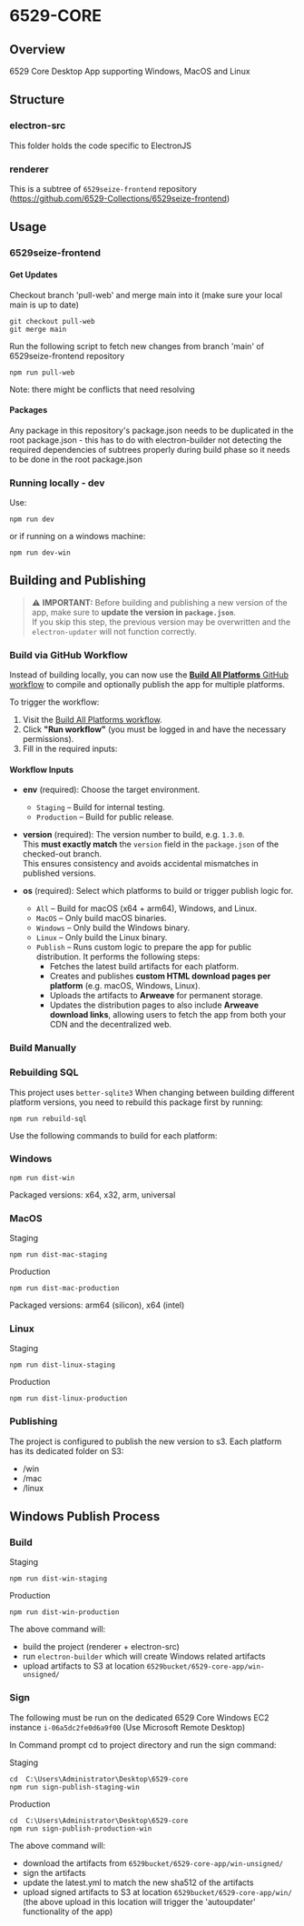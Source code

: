# 6529-CORE

## Overview

6529 Core Desktop App supporting Windows, MacOS and Linux

## Structure

### electron-src

This folder holds the code specific to ElectronJS

### renderer

This is a subtree of `6529seize-frontend` repository (https://github.com/6529-Collections/6529seize-frontend)

## Usage

### 6529seize-frontend

#### Get Updates

Checkout branch 'pull-web' and merge main into it (make sure your local main is up to date)

```
git checkout pull-web
git merge main
```

Run the following script to fetch new changes from branch 'main' of 6529seize-frontend repository

```
npm run pull-web
```

Note: there might be conflicts that need resolving

#### Packages

Any package in this repository's package.json needs to be duplicated in the root package.json - this has to do with electron-builder not detecting the required dependencies of subtrees properly during build phase so it needs to be done in the root package.json

### Running locally - dev

Use:

```
npm run dev
```

or if running on a windows machine:

```
npm run dev-win
```

## Building and Publishing

> ⚠️ **IMPORTANT:** Before building and publishing a new version of the app, make sure to **update the version in `package.json`**.  
> If you skip this step, the previous version may be overwritten and the `electron-updater` will not function correctly.

### Build via GitHub Workflow

Instead of building locally, you can now use the [**Build All Platforms** GitHub workflow](https://github.com/6529-Collections/6529-core/actions/workflows/build-all-platforms.yml) to compile and optionally publish the app for multiple platforms.

To trigger the workflow:

1. Visit the [Build All Platforms workflow](https://github.com/6529-Collections/6529-core/actions/workflows/build-all-platforms.yml).
2. Click **"Run workflow"** (you must be logged in and have the necessary permissions).
3. Fill in the required inputs:

#### Workflow Inputs

- **env** (required): Choose the target environment.

  - `Staging` – Build for internal testing.
  - `Production` – Build for public release.

- **version** (required): The version number to build, e.g. `1.3.0`.  
  This **must exactly match** the `version` field in the `package.json` of the checked-out branch.  
  This ensures consistency and avoids accidental mismatches in published versions.

- **os** (required): Select which platforms to build or trigger publish logic for.
  - `All` – Build for macOS (x64 + arm64), Windows, and Linux.
  - `MacOS` – Only build macOS binaries.
  - `Windows` – Only build the Windows binary.
  - `Linux` – Only build the Linux binary.
  - `Publish` – Runs custom logic to prepare the app for public distribution. It performs the following steps:
    - Fetches the latest build artifacts for each platform.
    - Creates and publishes **custom HTML download pages per platform** (e.g. macOS, Windows, Linux).
    - Uploads the artifacts to **Arweave** for permanent storage.
    - Updates the distribution pages to also include **Arweave download links**, allowing users to fetch the app from both your CDN and the decentralized web.

### Build Manually

### Rebuilding SQL

This project uses `better-sqlite3`
When changing between building different platform versions, you need to rebuild this package first by running:

```
npm run rebuild-sql
```

Use the following commands to build for each platform:

### Windows

```
npm run dist-win
```

Packaged versions: x64, x32, arm, universal

### MacOS

Staging

```
npm run dist-mac-staging
```

Production

```
npm run dist-mac-production
```

Packaged versions: arm64 (silicon), x64 (intel)

### Linux

Staging

```
npm run dist-linux-staging
```

Production

```
npm run dist-linux-production
```

### Publishing

The project is configured to publish the new version to s3. Each platform has its dedicated folder on S3:

- /win
- /mac
- /linux

## Windows Publish Process

### Build

Staging

```
npm run dist-win-staging
```

Production

```
npm run dist-win-production
```

The above command will:

- build the project (renderer + electron-src)
- run `electron-builder` which will create Windows related artifacts
- upload artifacts to S3 at location `6529bucket/6529-core-app/win-unsigned/`

### Sign

The following must be run on the dedicated 6529 Core Windows EC2 instance `i-06a5dc2fe0d6a9f00` (Use Microsoft Remote Desktop)

In Command prompt cd to project directory and run the sign command:

Staging

```
cd  C:\Users\Administrator\Desktop\6529-core
npm run sign-publish-staging-win
```

Production

```
cd  C:\Users\Administrator\Desktop\6529-core
npm run sign-publish-production-win
```

The above command will:

- download the artifacts from `6529bucket/6529-core-app/win-unsigned/`
- sign the artifacts
- update the latest.yml to match the new sha512 of the artifacts
- upload signed artifacts to S3 at location `6529bucket/6529-core-app/win/`
  (the above upload in this location will trigger the 'autoupdater' functionality of the app)
